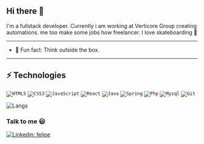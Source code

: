 ## Hi there 👋

I'm a fullstack developer. Currently i am working at Verticore Group creating automations. me too make some jobs how freelancer.
I love skateboarding 💖

---

- 🌱 Fun fact: Think outside the box.

---

## ⚡ Technologies

<code>![HTML5](https://img.shields.io/badge/-HTML5-E34F26?style=flat-square&logo=html5&logoColor=white)</code>
<code>![CSS3](https://img.shields.io/badge/-CSS3-1572B6?style=flat-square&logo=css3)</code>
<code>![JavaScript](https://img.shields.io/badge/-JavaScript-black?style=flat-square&logo=javascript)</code>
<code>![React](https://img.shields.io/badge/-React-fff?style=flat-square&logo=react)</code>
<code>![Java](https://img.shields.io/badge/-Java-007396?style=flat-square&logo=java)</code>
<code>![Spring](https://img.shields.io/badge/-Spring-6DB33F?style=flat-square&logo=spring&logoColor=white)</code>
<code>![Php](https://img.shields.io/badge/-PHP-7377ad?style=flat-square&logo=php&logoColor=white)</code>
<code>![Mysql](https://img.shields.io/badge/-MySQL-2687cf?style=flat-square&logo=mysql&logoColor=white)</code>
<code>![Git](https://img.shields.io/badge/-Git-black?style=flat-square&logo=git)</code>

<img src="https://github-readme-stats.vercel.app/api/top-langs/?username=XFelipeX&layout=compact&show_icons=true&theme=dark" alt="Langs" />

### Talk to me 😃

[![Linkedin: felipe](https://img.shields.io/badge/-Linkedin-blue?style=flat-square&logo=Linkedin&logoColor=white&link=https://www.linkedin.com/in/felipe-dias-1a6302181/)](https://www.linkedin.com/in/felipe-dias-1a6302181/)
